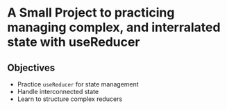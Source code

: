 # A Small Project to practicing managing complex, and interralated state with useReducer

## Objectives

- Practice `useReducer` for state management
- Handle interconnected state
- Learn to structure complex reducers

